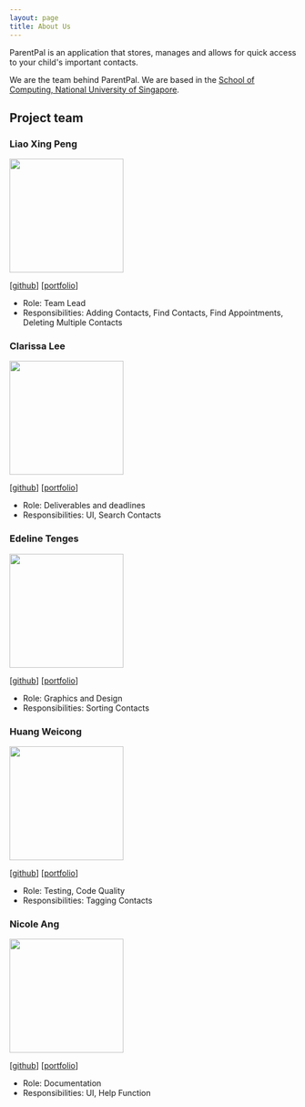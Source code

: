 ```yaml
---
layout: page
title: About Us
---
```


ParentPal is an application that stores, manages and allows for quick access to your child's important contacts. 

We are the team behind ParentPal. We are based in the [School of Computing, National University of Singapore](http://www.comp.nus.edu.sg).


## Project team


### Liao Xing Peng

<img src="images/mechastriker3.png" width="200px">

[[github](http://github.com/mechastriker3)]
[[portfolio](team/mechastriker3.md)]

* Role: Team Lead
* Responsibilities: Adding Contacts, Find Contacts, Find Appointments, Deleting Multiple Contacts

### Clarissa Lee

<img src="images/clarlzx.png" width="200px">

[[github](http://github.com/clarlzx)] [[portfolio](team/clarlzx.md)]

* Role: Deliverables and deadlines
* Responsibilities: UI, Search Contacts

### Edeline Tenges

<img src="images/edelinetenges.png" width="200px">

[[github](http://github.com/edelinetenges)]
[[portfolio](team/edelinetenges.md)]

* Role: Graphics and Design
* Responsibilities: Sorting Contacts

### Huang Weicong

<img src="images/stratostorm.png" width="200px">

[[github](http://github.com/Stratostorm)]
[[portfolio](team/stratostorm.md)]

* Role: Testing, Code Quality
* Responsibilities: Tagging Contacts

### Nicole Ang

<img src="images/nicoleang09.png" width="200px">

[[github](http://github.com/nicoleang09)]
[[portfolio](team/nicoleang09.md)]

* Role: Documentation
* Responsibilities: UI, Help Function

